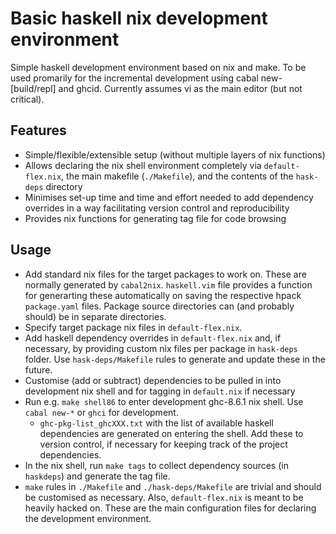 # Basic haskell nix development environment

Simple haskell development environment based on nix and make.
To be used promarily for the incremental development using cabal new-[build/repl] and ghcid.
Currently assumes vi as the main editor (but not critical).

## Features
* Simple/flexible/extensible setup (without multiple layers of nix functions)
* Allows declaring the nix shell environment completely via `default-flex.nix`, the main makefile (`./Makefile`), and the contents of the `hask-deps` directory
* Minimises set-up time and time and effort needed to add dependency overrides in a way facilitating version control and reproducibility
* Provides nix functions for generating tag file for code browsing

## Usage
* Add standard nix files for the target packages to work on. These are normally generated by `cabal2nix`. `haskell.vim` file provides a function for generarting these automatically on saving the respective hpack `package.yaml` files. Package source directories can (and probably should) be in separate directories.
* Specify target package nix files in `default-flex.nix`.
* Add haskell dependency overrides in `default-flex.nix` and, if necessary, by providing custom nix files per package in `hask-deps` folder. Use `hask-deps/Makefile` rules to generate and update these in the future.
* Customise (add or subtract) dependencies to be pulled in into development nix shell and for tagging in `default.nix` if necessary
* Run e.g. `make shell86` to enter development ghc-8.6.1 nix shell. Use `cabal new-*` or `ghci` for development.
  - `ghc-pkg-list_ghcXXX.txt` with the list of available haskell dependencies are generated on entering the shell. Add these to version control, if necessary for keeping track of the project dependencies.
* In the nix shell, run `make tags` to collect dependency sources (in `haskdeps`) and generate the tag file.
* `make` rules in `./Makefile` and `./hask-deps/Makefile` are trivial and should be customised as necessary. Also, `default-flex.nix` is meant to be heavily hacked on. These are the main configuration files for declaring the development environment.
